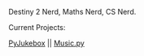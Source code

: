 Destiny 2 Nerd,
Maths Nerd,
CS Nerd.

Current Projects:

[PyJukebox](https://github.com/CaidynPaul/pyjukebox.git) || [Music.py](https://github.com/CaidynPaul/music.py.git)
